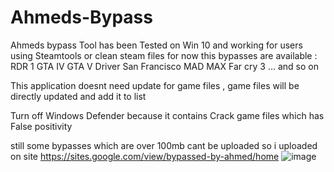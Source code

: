 # Ahmeds-Bypass
Ahmeds bypass Tool has been Tested on Win 10 and working for users using Steamtools or clean steam files 
for now this bypasses are available :
RDR 1
GTA IV
GTA V
Driver San Francisco
MAD MAX
Far cry 3
...
and so on 


This application doesnt need update for game files , game files will be directly updated and add it to list 



Turn off Windows Defender because it contains Crack game files which has False positivity

still some bypasses which are over 100mb cant be uploaded so i uploaded on site 
https://sites.google.com/view/bypassed-by-ahmed/home
![image](https://github.com/user-attachments/assets/69f6b1f2-a225-468b-8740-ddbc9f5bcb5c)
